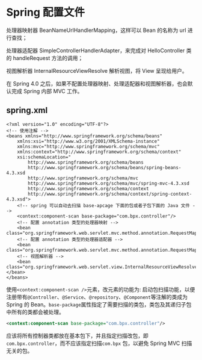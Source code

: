 # Spring 配置文件

处理器映射器 BeanNameUrlHandlerMapping，这样可以 Bean 的名称为 url 进行查找；

处理器适配器 SimpleControllerHandlerAdapter，来完成对 HelloController 类的 handleRequest 方法的调用；

视图解析器 InternalResourceViewResolve 解析视图，将 View 呈现给用户。

在 Spring 4.0 之后，如果不配置处理器映射、处理适配器和视图解析器，也会默认完成 Spring 内部 MVC 工作。


## spring.xml

```
<?xml version="1.0" encoding="UTF-8"?>
<!-- 使用注解 -->
<beans xmlns="http://www.springframework.org/schema/beans"
	xmlns:xsi="http://www.w3.org/2001/XMLSchema-instance"
	xmlns:mvc="http://www.springframework.org/schema/mvc"
	xmlns:context="http://www.springframework.org/schema/context"
	xsi:schemaLocation="
		http://www.springframework.org/schema/beans
		http://www.springframework.org/schema/beans/spring-beans-4.3.xsd
		http://www.springframework.org/schema/mvc
		http://www.springframework.org/schema/mvc/spring-mvc-4.3.xsd
		http://www.springframework.org/schema/context
		http://www.springframework.org/schema/context/spring-context-4.3.xsd">
	<!-- spring 可以自动去扫描 base-apcage 下面的包或者子包下面的 Java 文件 -->
	<context:component-scan base-package="com.bpx.controller"/>
	<!-- 配置 annotation 类型的处理器映射 -->
	<bean class="org.springframework.web.servlet.mvc.method.annotation.RequestMappingHandlerMapping"/>
	<!-- 配置 annotation 类型的处理器适配器 -->
	<bean class="org.springframework.web.servlet.mvc.method.annotation.RequestMappingHandlerAdapter"/>
	<!-- 视图解析器 -->
	<bean class="org.springframework.web.servlet.view.InternalResourceViewResolver"></bean>
</beans>
```


使用`<context:component-scan />`元素，改元素的功能为: 启动包扫描功能，以便注册带有`@Controller`、`@Service`、`@repository`、`@Component`等注解的类成为 Spring 的 Bean。`base-package`属性指定了需要扫描的类包，类包及其递归子包中所有的类都会被处理。
```xml
<context:component-scan base-package="com.bpx.controller"/>
```
应该将所有控制器类都放在基本包下，并且指定扫描改包，即`com.bpx.controller`，而不应该指定扫描`com.bpx` 包，以避免 Spring MVC 扫描无关的包。

